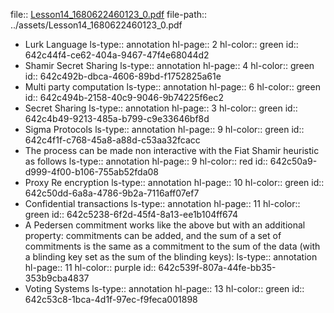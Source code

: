 file:: [Lesson14_1680622460123_0.pdf](../assets/Lesson14_1680622460123_0.pdf)
file-path:: ../assets/Lesson14_1680622460123_0.pdf

- Lurk Language
  ls-type:: annotation
  hl-page:: 2
  hl-color:: green
  id:: 642c44f4-ce62-404a-9467-47f4e68044d2
- Shamir Secret Sharing
  ls-type:: annotation
  hl-page:: 4
  hl-color:: green
  id:: 642c492b-dbca-4606-89bd-f1752825a61e
- Multi party computation
  ls-type:: annotation
  hl-page:: 6
  hl-color:: green
  id:: 642c494b-2158-40c9-9046-9b74225f6ec2
- Secret Sharing
  ls-type:: annotation
  hl-page:: 3
  hl-color:: green
  id:: 642c4b49-9213-485a-b799-c9e33646bf8d
- Sigma Protocols
  ls-type:: annotation
  hl-page:: 9
  hl-color:: green
  id:: 642c4f1f-c768-45a8-a88d-c53aa32fcacc
- The process can be made non interactive with the Fiat Shamir heuristic as follows
  ls-type:: annotation
  hl-page:: 9
  hl-color:: red
  id:: 642c50a9-d999-4f00-b106-755ab52fda08
- Proxy Re encryption
  ls-type:: annotation
  hl-page:: 10
  hl-color:: green
  id:: 642c50dd-6a8a-4786-9b2a-7116aff07ef7
- Confidential transactions
  ls-type:: annotation
  hl-page:: 11
  hl-color:: green
  id:: 642c5238-6f2d-45f4-8a13-ee1b104ff674
- A Pedersen commitment works like the above but with an additional property: commitments can be added, and the sum of a set of commitments is the same as a commitment to the sum of the data (with a blinding key set as the sum of the blinding keys):
  ls-type:: annotation
  hl-page:: 11
  hl-color:: purple
  id:: 642c539f-807a-44fe-bb35-353b9cba4837
- Voting Systems
  ls-type:: annotation
  hl-page:: 13
  hl-color:: green
  id:: 642c53c8-1bca-4d1f-97ec-f9feca001898